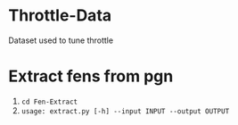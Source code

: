 # Throttle-Data
 Dataset used to tune throttle
# Extract fens from pgn
1. ```cd Fen-Extract```
2. ```usage: extract.py [-h] --input INPUT --output OUTPUT```

